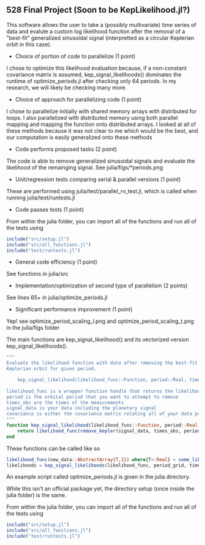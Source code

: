 ## 528 Final Project (Soon to be KepLikelihood.jl?)

This software allows the user to take a (possibly multivariate) time series of data and evalute a custom log likelihood function after the removal of a "best-fit" generalized sinusoidal signal (interpretted as a circular Keplerian orbit in this case).

- Choice of portion of code to parallelize (1 point)

I chose to optimize this likelihood evaluation because, if a non-constant covariance matrix is assumed, kep_signal_likelihoods() dominates the runtime of optimize_periods.jl after checking only 64 periods. In my research, we will likely be checking many more.

- Choice of approach for parallelizing code (1 point)

I chose to parallelize initially with shared memory arrays with distributed for loops. I also parallelized with distributed memory using both parallel mapping and mapping the function onto distributed arrays. I looked at all of these methods because it was not clear to me which would be the best, and our computation is easily generalized onto these methods

- Code performs proposed tasks (2 point)

The code is able to remove generalized sinusoidal signals and evaluate the likelihood of the remainging signal. See julia/figs/\*periods.png

- Unit/regression tests comparing serial & parallel versions (1 point)

These are performed using julia/test/parallel_rv_test.jl, which is called when running julia/test/runtests.jl

- Code passes tests (1 point)

From within the julia folder, you can import all of the functions and run all of the tests using

```julia
include("src/setup.jl")
include("src/all_functions.jl")
include("test/runtests.jl")
```

- General code efficiency (1 point)

See functions in julia/src

- Implementation/optimization of second type of parallelism (2 points)

See lines 65+ in julia/optimize_periods.jl

- Significant performance improvement (1 point)

Yep! see optimize_period_scaling_l.png and optimize_period_scaling_t.png in the julia/figs folder


The main functions are kep_signal_likelihood() and its vectorized version kep_signal_likelihoods().

```julia
"""
Evaluate the likelihood function with data after removing the best-fit circular
Keplerian orbit for given period.

    kep_signal_likelihood(likelihood_func::Function, period::Real, times_obs::AbstractArray{T2,1}, signal_data::AbstractArray{T3,1}, covariance::Union{Cholesky{T4,Array{T4,2}},Symmetric{T5,Array{T5,2}},AbstractArray{T6}})
    
likelihood_func is a wrapper function handle that returns the likelihood given a single input of the data without the best-fit Kperleian signal
period is the orbital period that you want to attempt to remove
times_obs are the times of the measurements
signal_data is your data including the planetary signal
covariance is either the covariance matrix relating all of your data points, or a vector of noise measuremnets
"""
function kep_signal_likelihood(likelihood_func::Function, period::Real, times_obs::AbstractArray{T2,1}, signal_data::AbstractArray{T3,1}, covariance::Union{Cholesky{T4,Array{T4,2}},Symmetric{T5,Array{T5,2}},AbstractArray{T6}})
    return likelihood_func(remove_kepler(signal_data, times_obs, period, covariance))
end
```

These functions can be called like so

```julia
likelihood_func(new_data::AbstractArray{T,1}) where{T<:Real} = some_likelihood_function(x...)  # at least one of the inputs should depend on new_data 
likelihoods = kep_signal_likelihoods(likelihood_func, period_grid, times_obs, fake_data, covariance)
```

An example script called optimize_periods.jl is given in the julia directory.

While this isn't an official package yet, the directory setup (once inside the julia folder) is the same.

From within the julia folder, you can import all of the functions and run all of the tests using

```julia
include("src/setup.jl")
include("src/all_functions.jl")
include("test/runtests.jl")
```
